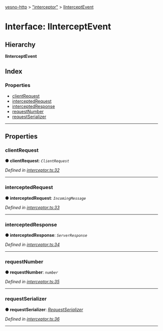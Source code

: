 [yesno-http](../README.md) > ["interceptor"](../modules/_interceptor_.md) > [IInterceptEvent](../interfaces/_interceptor_.iinterceptevent.md)

# Interface: IInterceptEvent

## Hierarchy

**IInterceptEvent**

## Index

### Properties

* [clientRequest](_interceptor_.iinterceptevent.md#clientrequest)
* [interceptedRequest](_interceptor_.iinterceptevent.md#interceptedrequest)
* [interceptedResponse](_interceptor_.iinterceptevent.md#interceptedresponse)
* [requestNumber](_interceptor_.iinterceptevent.md#requestnumber)
* [requestSerializer](_interceptor_.iinterceptevent.md#requestserializer)

---

## Properties

<a id="clientrequest"></a>

###  clientRequest

**● clientRequest**: *`ClientRequest`*

*Defined in [interceptor.ts:32](https://github.com/FormidableLabs/yesno/blob/8e1469e/src/interceptor.ts#L32)*

___
<a id="interceptedrequest"></a>

###  interceptedRequest

**● interceptedRequest**: *`IncomingMessage`*

*Defined in [interceptor.ts:33](https://github.com/FormidableLabs/yesno/blob/8e1469e/src/interceptor.ts#L33)*

___
<a id="interceptedresponse"></a>

###  interceptedResponse

**● interceptedResponse**: *`ServerResponse`*

*Defined in [interceptor.ts:34](https://github.com/FormidableLabs/yesno/blob/8e1469e/src/interceptor.ts#L34)*

___
<a id="requestnumber"></a>

###  requestNumber

**● requestNumber**: *`number`*

*Defined in [interceptor.ts:35](https://github.com/FormidableLabs/yesno/blob/8e1469e/src/interceptor.ts#L35)*

___
<a id="requestserializer"></a>

###  requestSerializer

**● requestSerializer**: *[RequestSerializer](../classes/_http_serializer_.requestserializer.md)*

*Defined in [interceptor.ts:36](https://github.com/FormidableLabs/yesno/blob/8e1469e/src/interceptor.ts#L36)*

___

